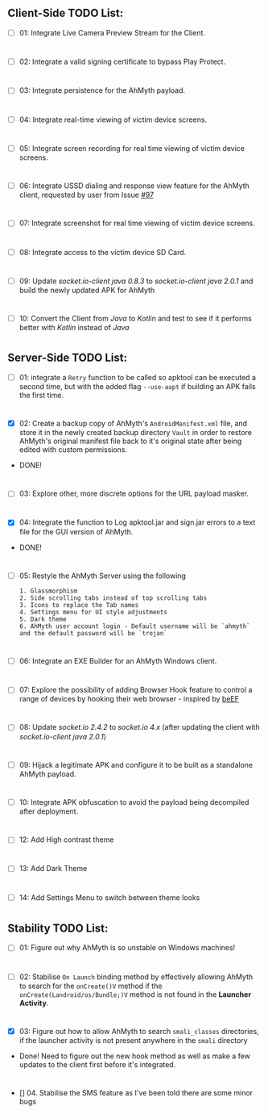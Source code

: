 ## Client-Side TODO List:
- [ ] 01: Integrate Live Camera Preview Stream for the Client. 
#
- [ ] 02: Integrate a valid signing certificate to bypass Play Protect. 
#
- [ ] 03: Integrate persistence for the AhMyth payload.
#
- [ ] 04: Integrate real-time viewing of victim device screens.
#
- [ ] 05: Integrate screen recording for real time viewing of victim device screens.
#
- [ ] 06: Integrate USSD dialing and response view feature for the 
AhMyth client, requested by user from Issue [#97](https://github.com/Morsmalleo/AhMyth/issues/97)
#
- [ ] 07: Integrate screenshot for real time viewing of victim device screens.
#
- [ ] 08: Integrate access to the victim device SD Card.
#
- [ ] 09: Update *socket.io-client java 0.8.3* to *socket.io-client java 2.0.1* and build the newly updated APK for AhMyth
#
- [ ] 10: Convert the Client from *Java* to *Kotlin* and test to see if
it performs better with *Kotlin* instead of *Java* 
#
## Server-Side TODO List:

- [ ] 01: integrate a `Retry` function to be called so apktool
can be executed a second time, but with the added flag `--use-aapt` if building an APK fails
the first time.
#
- [x] 02: Create a backup copy of AhMyth's `AndroidManifest.xml`
file, and store it in the newly created backup directory 
`Vault` in order to restore AhMyth's original manifest file back to 
it's original state after being edited with custom permissions.

- DONE!
#
- [ ] 03: Explore other, more discrete options for the 
URL payload masker.
#
- [x] 04: Integrate the function to Log apktool.jar and sign.jar 
errors to a text file for the GUI version of AhMyth.

- DONE!
#
- [ ] 05: Restyle the AhMyth Server using the following

      1. Glassmorphism 
      2. Side scrolling tabs instead of top scrolling tabs
      3. Icons to replace the Tab names
      4. Settings menu for UI style adjustments
      5. Dark theme
      6. AhMyth user account login - Default username will be `ahmyth` 
      and the default password will be `trojan`
#
- [ ] 06: Integrate an EXE Builder for an AhMyth Windows client.
#
- [ ] 07: Explore the possibility of adding Browser Hook feature 
to control a range of devices by hooking their web browser - inspired by [beEF](https://GitHub.com/beefproject/beef)
#
- [ ] 08: Update *socket.io 2.4.2* to *socket.io 4.x* (after updating the client with *socket.io-client java 2.0.1*)
#
- [ ] 09: Hijack a legitimate APK and configure it to be built as a standalone
AhMyth payload.
#
- [ ] 10: Integrate APK obfuscation to avoid the payload being decompiled after deployment.
#
- [ ] 12: Add High contrast theme
#
- [ ] 13: Add Dark Theme
#
- [ ] 14: Add Settings Menu to switch between theme looks
#
## Stability TODO List:

- [ ] 01: Figure out why AhMyth is so unstable on 
Windows machines!
# 
- [ ] 02: Stabilise `On Launch` binding method by effectively 
allowing AhMyth to search for the `onCreate()V` method if the `onCreate(Landroid/os/Bundle;)V` 
method is not found in the **Launcher Activity**.
#
- [x] 03: Figure out how to allow AhMyth to search `smali_classes` directories, if the launcher activity is not present anywhere in the `smali` directory

- Done! Need to figure out the new hook method as well as make a few updates to the client first before it's integrated. 
#
- [] 04. Stabilise the SMS feature as I've been told there are some minor bugs
